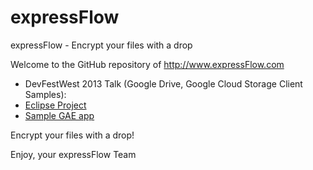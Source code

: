 expressFlow
===========

expressFlow - Encrypt your files with a drop

Welcome to the GitHub repository of http://www.expressFlow.com

- DevFestWest 2013 Talk (Google Drive, Google Cloud Storage Client Samples):
- [Eclipse Project](https://github.com/martinvasko/expressFlow/tree/master/DevFestWest2013)
- [Sample GAE app](https://clouddropsample.appspot.com)

Encrypt your files with a drop!

Enjoy,
your expressFlow Team